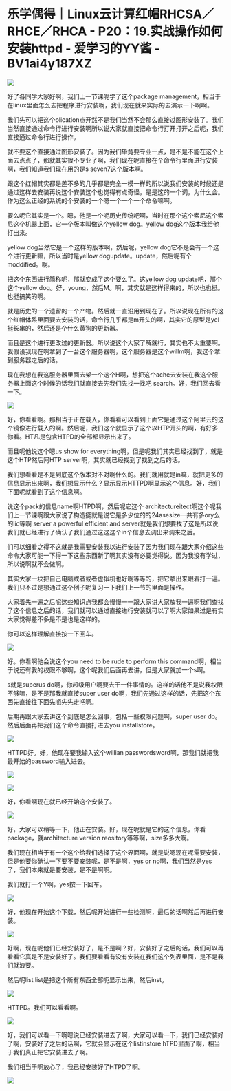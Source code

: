 # 乐学偶得｜Linux云计算红帽RHCSA／RHCE／RHCA - P20：19.实战操作如何安装httpd - 爱学习的YY酱 - BV1ai4y187XZ

![](img/98d494362b6d2ce7b56d256bdcc26508_0.png)

好了各同学大家好啊，我们上一节课呢学了这个package management，相当于在linux里面怎么去把程序进行安装啊，我们现在就来实际的去演示一下啊啊。

我们先可以把这个plication点开然不是我们当然不会那么直接过图形安装了。我们当然直接通过命令行进行安装啊所以说大家就直接把命令行打开打开之后呢，我们直接通过命令行进行操作。

就不要这个直接通过图形安装了。因为我们毕竟要专业一点，是不是不能在这个上面去点点了，那就其实很不专业了啊，我们现在呢直接在个命令行里面进行安装啊，我们知道我们现在用的是s seven7这个版本啊。

跟这个红帽其实都是差不多的几乎都是完全一模一样的所以说我们安装的时候还是通过这样去安装再说这个安装这个也觉得有点奇怪，是是这的一个词，为什么会。作为这么正经的系统的个安装的一个嗯一个一个一个命令嘛啊。

要么呢它其实是一个。嗯，他是一个呃历史传统吧啊，当时在那个这个索尼这个索尼这个机器上面，它一个版本叫做这个yellow dog。yellow dog这个版本我给他打出来。

yellow dog当然它是一个这样的版本啊，然后呢，yellow dog它不是会有一个这个进行更新嘛，所以当时是yellow dogupdate。update，然后呢有个moddified。啊。

把这个东西进行简称呢，那就变成了这个要么了。这yellow dog update吧，那个这个yellow dog。好，young，然后M。啊，其实就是这样得来的，所以也也挺。也挺搞笑的啊。

就是历史的一个遗留的一个产物。然后就一直沿用到现在了。所以说现在所有的这个红帽体系里面要去安装的话，命令行几乎都是m开头的啊，其实它的原型是yel挺长串的，然后还是个什么黄狗的更新器。

而且是这个进行更改过的更新器。所以说这个大家了解就行，其实也不太重要啊。我假设我现在啊拿到了一台这个服务器啊，这个服务器是这个willm啊，我这个拿到服务器之后的话。

现在我想在我这服务器里面去架一个这个H啊，想把这个ache去安装在我这个服务器上面这个时候的话我们就直接去先我们先找一找吧 search。好，我们回去看一下。



![](img/98d494362b6d2ce7b56d256bdcc26508_2.png)

好，你看看啊。那相当于正在载入，你看看可以看到上面它是通过这个阿里云的这个镜像进行载入的啊。然后呢，我们这个就显示了这个以HTP开头的啊，有好多你看。HT凡是包含HTPD的全部都显示出来了。

而且呢他说这个嗯us show for everything啊，但是呢我们其实已经找到了，就是这个HTP然后阿HTP server啊，其实就已经找到了找到之后的话。

我们想看看是不是到底这个版本对不对啊什么的。我们就用就是in嘛，就把更多的信息显示出来啊，我们想显示什么？显示显示HTTPD啊显示这个信息。好，我们下面呢就看到了这个信息啊。

说这个pack的信息name啊HTPD啊，然后呢它这个 architectureitect啊这个呢我们上一节课啊跟大家说了构造挺就是说它是多少位的的24asesize一共有多ory么的lic等啊 server a powerful efficient and server就是我们想要找了这是所以说我们就已经进行了确认了我们通过这这这个in个信息去调出来调来之后。

们可以细看之得不这就是我需要安装我以进行安装了因为我们现在跟大家介绍这些命令大家可能一下得一下这些东西新了啊其实没有必要觉得说。因为我没有学过，所以说啊就不会做啊。

其实大家一块把自己电脑或者或者虚拟机也好啊等等的，把它拿出来跟着打一遍。我们只不过是想通过这个例子呢复习一下我们上一节的里面是操作。

大家着先一遍之后呢这些知识点我都会慢慢一一跟大家讲大家放我一遍啊我们查找了这个信息之后的话，我们就可以通过直接进行安装就可以了啊大家如果过是有实大家觉得差不多是不是也是这样的。

你可以这样理解直接按一下回车。

![](img/98d494362b6d2ce7b56d256bdcc26508_4.png)

好。你看啊他会说这个you need to be rude to perform this command啊，相当于说还有我的权限不够啊，这个呢我们后面再去讲，但是大家就加一个s啊。

s就是superus do啊，你超级用户啊要去干一件事情的。这样的话他不是说我权限不够嘛，是不是那我就直接super user do啊，我们先通过这样的话，先把这个东西先直接往下面先呃先先走吧啊。

后期再跟大家去讲这个到底是怎么回事，包括一些权限问题啊，super user do。然后后面再把我们这个命令直接打进去you installstore。



![](img/98d494362b6d2ce7b56d256bdcc26508_6.png)

HTTPD好。好，他现在要我输入这个willian passwordsword啊，那我们就把我最开始的password输入进去。



![](img/98d494362b6d2ce7b56d256bdcc26508_8.png)

![](img/98d494362b6d2ce7b56d256bdcc26508_9.png)

好，你看啊现在就已经开始这个安装了。

![](img/98d494362b6d2ce7b56d256bdcc26508_11.png)

好，大家可以稍等一下，他正在安装。好，现在呢就是它的这个信息，你看package，就architecture version reository等等啊，size多多大啊。

我们现在相当于有一个这个给我们选择了这个界面啊，就是说嗯现在呢需要安装，但是他要你确认一下要不要安装呢，是不是啊，yes or no啊，我们当然是yes了，我们本来就是要安装，是不是啊啊。

我们就打一个Y啊，yes按一下回车。

![](img/98d494362b6d2ce7b56d256bdcc26508_13.png)

好，他现在开始这个下载，然后呢开始进行一些检测啊，最后的话啊然后再进行安装。

![](img/98d494362b6d2ce7b56d256bdcc26508_15.png)

好啊，现在呢他们已经安装好了，是不是啊？好，安装好了之后的话，我们可以再看看它真是不是安装好了。我们要看看有没有安装在我们这个列表里面，是不是我们就浪要。

然后呢list list是把这个所有东西全部呃显示出来，然后inst。

![](img/98d494362b6d2ce7b56d256bdcc26508_17.png)

HTTPD。我们可以看看啊。

![](img/98d494362b6d2ce7b56d256bdcc26508_19.png)

好，我们可以看一下啊嗯说已经安装进去了啊，大家可以看一下，我们已经安装好了啊，安装好了之后的话啊，它就会显示在这个listinstore hTPD里面了啊，相当于我们真正把它安装进去了啊。

我们相当于啊放心了，我已经安装好了HTPD了啊。

![](img/98d494362b6d2ce7b56d256bdcc26508_21.png)